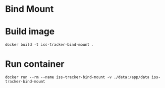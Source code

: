 # Bind Mount

# Build image
    docker build -t iss-tracker-bind-mount .

# Run container
    docker run --rm --name iss-tracker-bind-mount -v ./data:/app/data iss-tracker-bind-mount